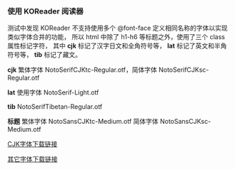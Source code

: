 
### 使用 KOReader 阅读器
测试中发现 KOReader 不支持使用多个 @font-face 定义相同名称的字体以实现类似字体合并的功能，
所以 html 中除了 h1-h6 等标题之外，使用了三个 class 属性标记字符，
其中 **cjk** 标记了汉字日文和全角符号等，
**lat** 标记了英文和半角符号等，
**tib** 标记了藏文。

**cjk** 繁体字体 NotoSerifCJKtc-Regular.otf，简体字体 NotoSerifCJKsc-Regular.otf

**lat** 使用字体 NotoSerif-Light.otf

**tib** NotoSerifTibetan-Regular.otf

**标题** 繁体字体 NotoSansCJKtc-Medium.otf 简体字体 NotoSansCJKsc-Medium.otf

[CJK字体下载链接](https://github.com/googlefonts/noto-cjk)

[其它字体下载链接](https://github.com/googlefonts/noto-fonts)

